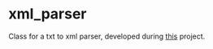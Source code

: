 # xml_parser
Class for a txt to xml parser, developed during [this](http://rte.nlp.ipipan.waw.pl) project.
